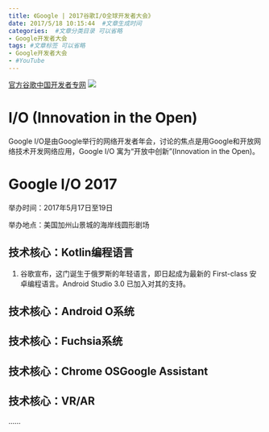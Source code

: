 ```yaml
---
title: 《Google | 2017谷歌I/O全球开发者大会》
date: 2017/5/18 10:15:44  #文章生成时间
categories:  #文章分类目录 可以省略
- Google开发者大会
tags: #文章标签 可以省略
- Google开发者大会
- #YouTube
---
```

[官方谷歌中国开发者专网](https://developers.google.cn/)
![](http://wx1.sinaimg.cn/large/0069VnN5ly1ffpgvakddij315o0nf4c4.jpg)
<!--more-->
# I/O (Innovation in the Open) #
Google I/O是由Google举行的网络开发者年会，讨论的焦点是用Google和开放网络技术开发网络应用，Google I/O 寓为“开放中创新”(Innovation in the Open)。

# Google I/O 2017 #
举办时间：2017年5月17日至19日

举办地点：美国加州山景城的海岸线圆形剧场
## 技术核心：Kotlin编程语言 ##
1. 谷歌宣布，这门诞生于俄罗斯的年轻语言，即日起成为最新的 First-class 安卓编程语言。Android Studio 3.0 已加入对其的支持。

## 技术核心：Android O系统 ##

## 技术核心：Fuchsia系统 ##

## 技术核心：Chrome OSGoogle Assistant ##

## 技术核心：VR/AR ##

......
